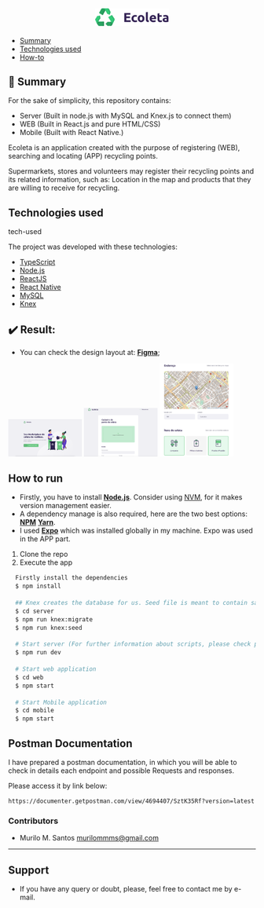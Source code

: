 <h3 align="center">
    <img alt="Logo" title="#logo" width="150px" src="mobile/src/assets/logo.png">
    <br>
</h3>

- [Summary](#Summary)
- [Technologies used](#tech-used)
- [How-to](#how-to)

<a id="summary"></a>

## :bookmark: Summary

For the sake of simplicity, this repository contains:
- Server (Built in node.js with MySQL and Knex.js to connect them)
- WEB (Built in React.js and pure HTML/CSS)
- Mobile (Built with React Native.)

Ecoleta is an application created with the purpose of registering (WEB), searching and locating (APP) 
recycling points.

Supermarkets, stores and volunteers may register their recycling points and its related information, such as: Location in the map and products that they are willing to receive for recycling. 

## Technologies used

<a id="tech-used">tech-used</a>

The project was developed with these technologies:

- [TypeScript](https://www.typescriptlang.org/)
- [Node.js](https://nodejs.org/en/)
- [ReactJS](https://reactjs.org/)
- [React Native](https://reactnative.dev/)
- [MySQL](https://www.mysql.com)
- [Knex](http://knexjs.org)

## :heavy_check_mark: Result:

- You can check the design layout at: **[Figma](https://www.figma.com/file/1SxgOMojOB2zYT0Mdk28lB/)**;

<img alt="Logo" title="#logo" width="150px" src="mobile/assets/Screen Shot 2020-06-07 at 19.10.14.png">

<img alt="Logo" title="#logo" width="150px" src="mobile/assets/Screen Shot 2020-06-07 at 19.11.45.png">

<img alt="Logo" title="#logo" width="150px" src="mobile/assets/Screen Shot 2020-06-07 at 19.12.16.png">

<a id="how-to"></a>

## How to run


  - Firstly, you have to install **[Node.js](https://nodejs.org/en/)**. Consider using [NVM](https://github.com/nvm-sh/nvm), for it makes version management easier.
  - A dependency manage is also required, here are the two best options: **[NPM](https://www.npmjs.com/)** **[Yarn](https://yarnpkg.com/)**.
  - I used **[Expo](https://expo.io/)** which was installed globally in my machine. Expo was used in the APP part.

1. Clone the repo
2. Execute the app

```sh
  Firstly install the dependencies
  $ npm install

  ## Knex creates the database for us. Seed file is meant to contain sample information.
  $ cd server
  $ npm run knex:migrate
  $ npm run knex:seed

  # Start server (For further information about scripts, please check package.json)
  $ npm run dev

  # Start web application
  $ cd web
  $ npm start

  # Start Mobile application
  $ cd mobile
  $ npm start
```

## Postman Documentation

I have prepared a postman documentation, in which you will be able to check in details each endpoint and possible Requests and responses.

Please access it by link below:

```
https://documenter.getpostman.com/view/4694407/SztK35Rf?version=latest
```

### Contributors

- Murilo M. Santos <murilommms@gmail.com>

---


## Support

* If you have any query or doubt, please, feel free to contact me by e-mail.
